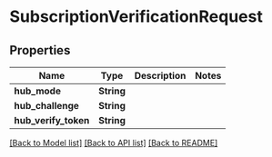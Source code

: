 # SubscriptionVerificationRequest

## Properties

Name | Type | Description | Notes
------------ | ------------- | ------------- | -------------
**hub_mode** | **String** |  | 
**hub_challenge** | **String** |  | 
**hub_verify_token** | **String** |  | 

[[Back to Model list]](../README.md#documentation-for-models) [[Back to API list]](../README.md#documentation-for-api-endpoints) [[Back to README]](../README.md)


